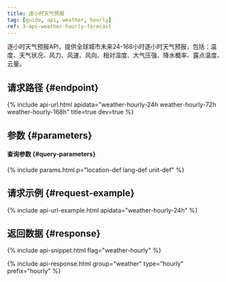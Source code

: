 ```yaml
---
title: 逐小时天气预报
tag: [guide, api, weather, hourly]
ref: 3-api-weather-hourly-forecast
---
```


逐小时天气预报API，提供全球城市未来24-168小时逐小时天气预报，包括：温度、天气状况、风力、风速、风向、相对湿度、大气压强、降水概率、露点温度、云量。

## 请求路径 {#endpoint}

{% include api-url.html apidata="weather-hourly-24h weather-hourly-72h weather-hourly-168h" title=true dev=true %}

## 参数 {#parameters}

#### 查询参数 {#query-parameters}

{% include params.html p="location-def lang-def unit-def" %}

## 请求示例 {#request-example}

{% include api-url-example.html apidata="weather-hourly-24h" %}

## 返回数据 {#response}

{% include api-snippet.html flag="weather-hourly" %}

{% include api-response.html group="weather" type="hourly" prefix="hourly" %}